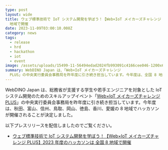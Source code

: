 ```yaml
---
type: post
layout: wide
title: ウェブ標準技術で IoT システム開発を学ぼう！【Web×IoT メイカーズチャレンジ PLUS】2023 年度のハッカソンは 全国 8
  地域で開催
date: 2023-11-09T03:00:10.008Z
category: news
tags:
  - release
  - hrd
  - hackathon
  - iot
  - event
image: /assets/uploads/15499-11-56494edad2024fb993091c4166cee046-1200x629.webp
summary: WebDINO Japan は、「Web×IoT メイカーズチャレンジ
  PLUS」の中央実行委員会事務局を昨年度に引き続き担当しています。今年度は、全国 8 地域でハッカソンが開催されることが決定しました。
---
```

WebDINO Japan は、総務省が支援する学生や若手エンジニアを対象とした IoT システム開発のためのスキルアップイベント「[Web×IoT メイカーズチャレンジ PLUS](https://webiotmakers.github.io/)」の中央実行委員会事務局を昨年度に引き続き担当しています。今年度は、秋田、富山、信州、鳥取、岡山、徳島、香川、愛媛の 8 地域でハッカソンが開催されることが決定しました。

以下プレスリリースを配信しましたのでご覧ください。

- [ウェブ標準技術で IoT システム開発を学ぼう！【Web×IoT メイカーズチャレンジ PLUS】2023 年度のハッカソンは 全国 8 地域で開催](https://prtimes.jp/main/html/rd/p/000000011.000015499.html)
